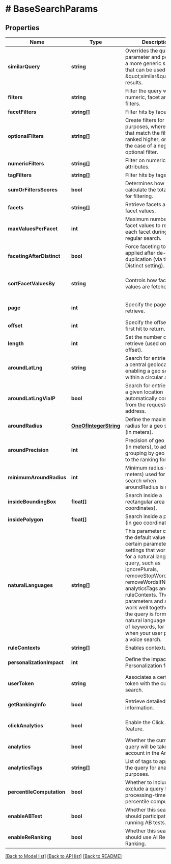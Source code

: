 # # BaseSearchParams

## Properties

Name | Type | Description | Notes
------------ | ------------- | ------------- | -------------
**similarQuery** | **string** | Overrides the query parameter and performs a more generic search that can be used to find \&quot;similar\&quot; results. | [optional] [default to '']
**filters** | **string** | Filter the query with numeric, facet and/or tag filters. | [optional] [default to '']
**facetFilters** | **string[]** | Filter hits by facet value. | [optional]
**optionalFilters** | **string[]** | Create filters for ranking purposes, where records that match the filter are ranked higher, or lower in the case of a negative optional filter. | [optional]
**numericFilters** | **string[]** | Filter on numeric attributes. | [optional]
**tagFilters** | **string[]** | Filter hits by tags. | [optional]
**sumOrFiltersScores** | **bool** | Determines how to calculate the total score for filtering. | [optional] [default to false]
**facets** | **string[]** | Retrieve facets and their facet values. | [optional]
**maxValuesPerFacet** | **int** | Maximum number of facet values to return for each facet during a regular search. | [optional] [default to 100]
**facetingAfterDistinct** | **bool** | Force faceting to be applied after de-duplication (via the Distinct setting). | [optional] [default to false]
**sortFacetValuesBy** | **string** | Controls how facet values are fetched. | [optional] [default to 'count']
**page** | **int** | Specify the page to retrieve. | [optional] [default to 0]
**offset** | **int** | Specify the offset of the first hit to return. | [optional]
**length** | **int** | Set the number of hits to retrieve (used only with offset). | [optional]
**aroundLatLng** | **string** | Search for entries around a central geolocation, enabling a geo search within a circular area. | [optional] [default to '']
**aroundLatLngViaIP** | **bool** | Search for entries around a given location automatically computed from the requester&#39;s IP address. | [optional] [default to false]
**aroundRadius** | [**OneOfIntegerString**](OneOfIntegerString.md) | Define the maximum radius for a geo search (in meters). | [optional]
**aroundPrecision** | **int** | Precision of geo search (in meters), to add grouping by geo location to the ranking formula. | [optional] [default to 10]
**minimumAroundRadius** | **int** | Minimum radius (in meters) used for a geo search when aroundRadius is not set. | [optional]
**insideBoundingBox** | **float[]** | Search inside a rectangular area (in geo coordinates). | [optional]
**insidePolygon** | **float[]** | Search inside a polygon (in geo coordinates). | [optional]
**naturalLanguages** | **string[]** | This parameter changes the default values of certain parameters and settings that work best for a natural language query, such as ignorePlurals, removeStopWords, removeWordsIfNoResults, analyticsTags and ruleContexts. These parameters and settings work well together when the query is formatted in natural language instead of keywords, for example when your user performs a voice search. | [optional]
**ruleContexts** | **string[]** | Enables contextual rules. | [optional]
**personalizationImpact** | **int** | Define the impact of the Personalization feature. | [optional] [default to 100]
**userToken** | **string** | Associates a certain user token with the current search. | [optional]
**getRankingInfo** | **bool** | Retrieve detailed ranking information. | [optional] [default to false]
**clickAnalytics** | **bool** | Enable the Click Analytics feature. | [optional] [default to false]
**analytics** | **bool** | Whether the current query will be taken into account in the Analytics. | [optional] [default to true]
**analyticsTags** | **string[]** | List of tags to apply to the query for analytics purposes. | [optional]
**percentileComputation** | **bool** | Whether to include or exclude a query from the processing-time percentile computation. | [optional] [default to true]
**enableABTest** | **bool** | Whether this search should participate in running AB tests. | [optional] [default to true]
**enableReRanking** | **bool** | Whether this search should use AI Re-Ranking. | [optional] [default to true]

[[Back to Model list]](../../README.md#models) [[Back to API list]](../../README.md#endpoints) [[Back to README]](../../README.md)
